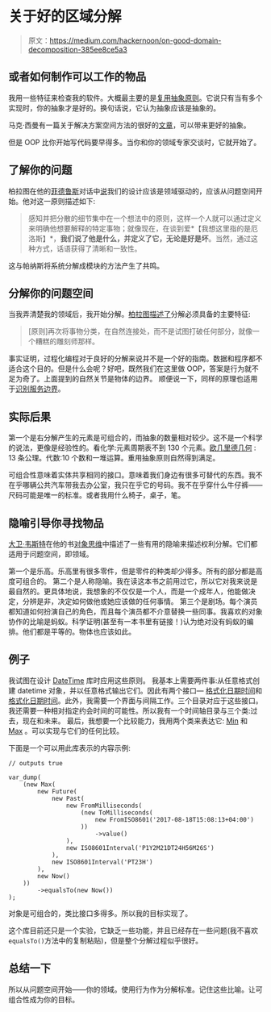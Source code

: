 # 关于好的区域分解

> 原文：<https://medium.com/hackernoon/on-good-domain-decomposition-385ee8ce5a3>

## 或者如何制作可以工作的物品

我用一些特征来检查我的软件。大概最主要的是[复用抽象原则](http://www.codemanship.co.uk/parlezuml/blog/?postid=934)。它说只有当有多个实现时，你的抽象才是好的。换句话说，它认为抽象应该是抽象的。

马克·西曼有一篇关于解决方案空间方法的很好的[文章](http://blog.ploeh.dk/2010/12/03/Towardsbetterabstractions/)，可以带来更好的抽象。

但是 OOP 比你开始写代码要早得多。当你和你的领域专家交谈时，它就开始了。

## 了解你的问题

柏拉图在他的[菲德鲁斯](https://en.wikipedia.org/wiki/Phaedrus_(dialogue))对话中[说](http://www.perseus.tufts.edu/hopper/text?doc=Perseus%3Atext%3A1999.01.0174%3Atext%3DPhaedrus%3Apage%3D265)我们的设计应该是领域驱动的，应该从问题空间开始。他对这一原则描述如下:

> 感知并把分散的细节集中在一个想法中的原则，这样一个人就可以通过定义来明确他想要解释的特定事物；就像现在，在谈到爱*【我想这里指的是厄洛斯】*，**我们说了他是什么，并定义了它，无论是好是坏**。当然，通过这种方式，话语获得了清晰和一致性。

这与帕纳斯将系统分解成模块的方法产生了共鸣。

## 分解你的问题空间

当我弄清楚我的领域后，我开始分解。[柏拉图描述了](http://www.perseus.tufts.edu/hopper/text?doc=Perseus%3Atext%3A1999.01.0174%3Atext%3DPhaedrus%3Asection%3D265e)分解必须具备的主要特征:

> [原则]再次将事物分类，在自然连接处，而不是试图打破任何部分，就像一个糟糕的雕刻师那样。

事实证明，过程化编程对于良好的分解来说并不是一个好的指南。数据和程序都不适合这个目的。但是什么会呢？好吧，既然我们在这里做 OOP，答案是行为就不足为奇了。上面提到的自然关节是物体的边界。
顺便说一下，同样的原理也适用于[识别服务边界](/@wrong.about/how-to-define-service-boundaries-251c4fc0f205)。

## 实际后果

第一个是右分解产生的元素是可组合的，而抽象的数量相对较少。这不是一个科学的说法，更像是经验性的。看化学:元素周期表不到 130 个元素。[欧几里德几何](https://en.wikipedia.org/wiki/Euclidean_geometry) : 13 条公理。代数:10 个数和一堆运算。重用抽象原则自然得到满足。

可组合性意味着实体共享相同的接口。意味着我们身边有很多可替代的东西。我不在乎哪辆公共汽车带我去办公室，我只在乎它的号码。我不在乎穿什么牛仔裤——尺码可能是唯一的标准。或者我用什么椅子，桌子，笔。

## 隐喻引导你寻找物品

[大卫·韦斯特](http://davewest.us)在他的书[对象思维](https://www.amazon.com/Object-Thinking-Developer-Reference-David/dp/0735619654)中描述了一些有用的隐喻来描述权利分解。它们都适用于问题空间，即领域。

第一个是乐高。乐高里有很多零件，但是零件的种类却少得多。所有的部分都是高度可组合的。
第二个是人称隐喻。我在读这本书之前用过它，所以它对我来说是最自然的。更具体地说，我想象的不仅仅是一个人，而是一个成年人，他能做决定，分辨是非，决定如何做他或她应该做的任何事情。
第三个是剧场。每个演员都知道如何扮演自己的角色，而且每个演员都不介意替换一些同事。我喜欢的对象协作的比喻是蚂蚁。科学证明(甚至有一本书里有链接！)认为绝对没有蚂蚁的编排。他们都是平等的。物体也应该如此。

## 例子

我试图在设计 [DateTime](https://github.com/wrong-about-everything/ooDateTime) 库时应用这些原则。
我基本上需要两件事:从任意格式创建 datetime 对象，并以任意格式输出它们。因此有两个接口— [格式化日期时间](https://github.com/wrong-about-everything/ooDateTime/blob/master/src/ISO8601DateTime.php)和[格式化日期时间](https://github.com/wrong-about-everything/ooDateTime/blob/master/src/FormattedDateTime.php)。此外，我需要一个界面与间隔工作。三个目录对应于这些接口。
我还需要一种相对指定约会时间的可能性。所以我有一个时间轴目录与三个类:过去，现在和未来。
最后，我想要一个比较能力，我用两个类来表达它: [Min](https://github.com/wrong-about-everything/ooDateTime/blob/master/src/comparison/Min.php) 和 [Max](https://github.com/wrong-about-everything/ooDateTime/blob/master/src/comparison/Max.php) 。可以实现与它们的任何比较。

下面是一个可以用此库表示的内容示例:

```
// outputs true

var_dump(
    (new Max(
        new Future(
            new Past(
                new FromMilliseconds(
                    (new ToMilliseconds(
                        new FromISO8601('2017-08-18T15:08:13+04:00')
                    ))
                        ->value()
                ),
                new ISO8601Interval('P1Y2M21DT24H56M26S')
            ),
            new ISO8601Interval('PT23H')
        ),
        new Now()
    ))
        ->equalsTo(new Now())
);
```

对象是可组合的，类比接口多得多。所以我的目标实现了。

这个库目前还只是一个实验，它缺乏一些功能，并且已经存在一些问题(我不喜欢`equalsTo()`方法中的复制粘贴)，但是整个分解过程似乎很好。

## 总结一下

所以从问题空间开始——你的领域。使用行为作为分解标准。记住这些比喻。让可组合性成为你的目标。